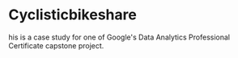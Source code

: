 # Cyclisticbikeshare
his is a case study for one of Google's Data Analytics Professional Certificate capstone project.
